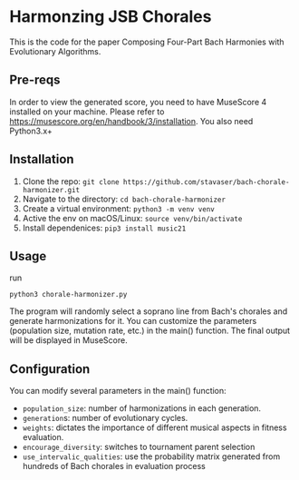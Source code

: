 
# Harmonzing JSB Chorales 
This is the code for the paper Composing Four-Part Bach Harmonies with Evolutionary Algorithms.

## Pre-reqs
In order to view the generated score, you need to have MuseScore 4 installed on your machine. 
Please refer to https://musescore.org/en/handbook/3/installation.
You also need Python3.x+

## Installation
1. Clone the repo: `git clone https://github.com/stavaser/bach-chorale-harmonizer.git`
2. Navigate to the directory: `cd bach-chorale-harmonizer`
3. Create a virtual environment: `python3 -m venv venv`
4. Active the env on macOS/Linux: `source venv/bin/activate`
5. Install dependenices: `pip3 install music21`


## Usage
run 
```
python3 chorale-harmonizer.py
```

The program will randomly select a soprano line from Bach's chorales and generate harmonizations for it.
You can customize the parameters (population size, mutation rate, etc.) in the main() function.
The final output will be displayed in MuseScore.

## Configuration

You can modify several parameters in the main() function:

- `population_size`: number of harmonizations in each generation.
- `generation`s: number of evolutionary cycles.
- `weights`: dictates the importance of different musical aspects in fitness evaluation.
- `encourage_diversity`: switches to tournament parent selection
- `use_intervalic_qualities`: use the probability matrix generated from hundreds of Bach chorales in evaluation process

